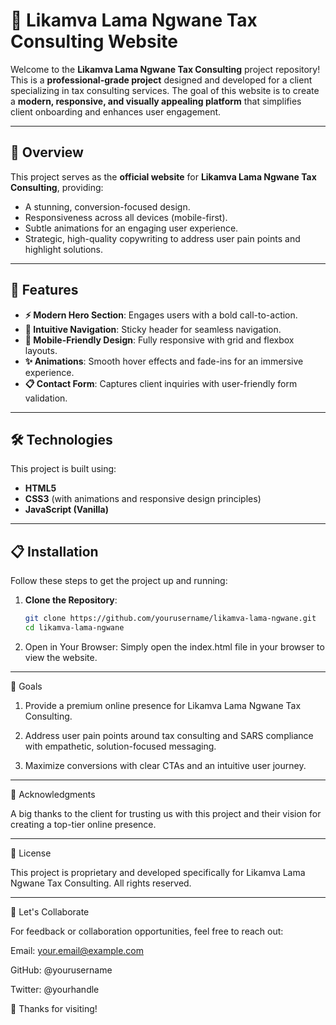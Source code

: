 # 🌟 Likamva Lama Ngwane Tax Consulting Website  

Welcome to the **Likamva Lama Ngwane Tax Consulting** project repository! This is a **professional-grade project** designed and developed for a client specializing in tax consulting services. The goal of this website is to create a **modern, responsive, and visually appealing platform** that simplifies client onboarding and enhances user engagement.  

---

## 📖 Overview  

This project serves as the **official website** for **Likamva Lama Ngwane Tax Consulting**, providing:  
- A stunning, conversion-focused design.  
- Responsiveness across all devices (mobile-first).  
- Subtle animations for an engaging user experience.  
- Strategic, high-quality copywriting to address user pain points and highlight solutions.  

---

## 🚀 Features  

- **⚡ Modern Hero Section**: Engages users with a bold call-to-action.  
- **🧩 Intuitive Navigation**: Sticky header for seamless navigation.  
- **📱 Mobile-Friendly Design**: Fully responsive with grid and flexbox layouts.  
- **✨ Animations**: Smooth hover effects and fade-ins for an immersive experience.  
- **📋 Contact Form**: Captures client inquiries with user-friendly form validation.  

---

## 🛠️ Technologies  

This project is built using:  

- **HTML5**  
- **CSS3** (with animations and responsive design principles)  
- **JavaScript (Vanilla)**  

---

## 📋 Installation  

Follow these steps to get the project up and running:  

1. **Clone the Repository**:  
   ```bash  
   git clone https://github.com/yourusername/likamva-lama-ngwane.git  
   cd likamva-lama-ngwane

2. Open in Your Browser:
Simply open the index.html file in your browser to view the website.




---

🎯 Goals

1. Provide a premium online presence for Likamva Lama Ngwane Tax Consulting.


2. Address user pain points around tax consulting and SARS compliance with empathetic, solution-focused messaging.


3. Maximize conversions with clear CTAs and an intuitive user journey.




---

🤝 Acknowledgments

A big thanks to the client for trusting us with this project and their vision for creating a top-tier online presence.


---

💼 License

This project is proprietary and developed specifically for Likamva Lama Ngwane Tax Consulting. All rights reserved.


---

🌟 Let's Collaborate

For feedback or collaboration opportunities, feel free to reach out:

Email: your.email@example.com

GitHub: @yourusername

Twitter: @yourhandle


🙌 Thanks for visiting!


